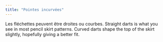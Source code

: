 ```yaml
---
title: "Pointes incurvées"
---
```


Les fléchettes peuvent être droites ou courbes. Straight darts is what you see in most pencil skirt patterns. Curved darts shape the top of the skirt slightly, hopefully giving a better fit.




